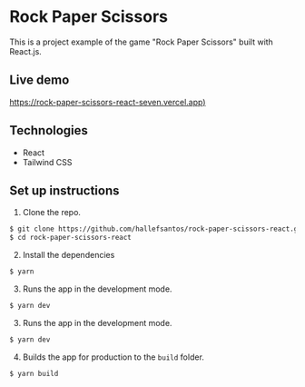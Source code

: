 # Rock Paper Scissors

This is a project example of the game "Rock Paper Scissors" built with React.js.

## Live demo
[https://rock-paper-scissors-react-seven.vercel.app)](https://rock-paper-scissors-react-seven.vercel.app/)

## Technologies
- React
- Tailwind CSS

## Set up instructions
1. Clone the repo.
```sh
$ git clone https://github.com/hallefsantos/rock-paper-scissors-react.git
$ cd rock-paper-scissors-react
```

2. Install the dependencies
```sh
$ yarn
```

3. Runs the app in the development mode.
```sh
$ yarn dev
```

3. Runs the app in the development mode.
```sh
$ yarn dev
```

4. Builds the app for production to the `build` folder.
```sh
$ yarn build
```
